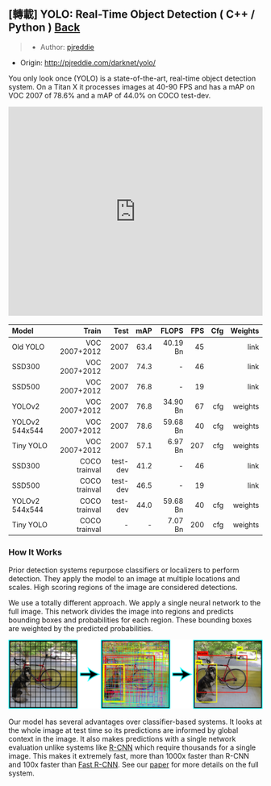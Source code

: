 ## [轉載] YOLO: Real-Time Object Detection ( C++ / Python ) [Back](./../post.md)

> - Author: [pjreddie](https://github.com/pjreddie)
- Origin: http://pjreddie.com/darknet/yolo/

You only look once (YOLO) is a state-of-the-art, real-time object detection system. On a Titan X it processes images at 40-90 FPS and has a mAP on VOC 2007 of 78.6% and a mAP of 44.0% on COCO test-dev.

<iframe width="100%" height="415" src="https://www.youtube.com/embed/VOC3huqHrss" frameborder="0" allowfullscreen=""></iframe>

Model|Train|Test|mAP|FLOPS|FPS|Cfg|Weights
:----|----:|---:|--:|----:|--:|--:|------:
Old YOLO|VOC 2007+2012|2007|63.4|40.19 Bn|45||link
SSD300|VOC 2007+2012|2007|74.3|-|46||link
SSD500|VOC 2007+2012|2007|76.8|-|19||link
YOLOv2|VOC 2007+2012|2007|76.8|34.90 Bn|67|cfg|weights
YOLOv2 544x544|VOC 2007+2012|2007|78.6|59.68 Bn|40|cfg|weights
Tiny YOLO|VOC 2007+2012|2007|57.1|6.97 Bn|207|cfg|weights
SSD300|COCO trainval|test-dev|41.2|-|46||link
SSD500|COCO trainval|test-dev|46.5|-|19||link
YOLOv2 544x544|COCO trainval|test-dev|44.0|59.68 Bn|40|cfg|weights
Tiny YOLO|COCO trainval|-|-|7.07 Bn|200|cfg|weights

### How It Works

Prior detection systems repurpose classifiers or localizers to perform detection. They apply the model to an image at multiple locations and scales. High scoring regions of the image are considered detections.

We use a totally different approach. We apply a single neural network to the full image. This network divides the image into regions and predicts bounding boxes and probabilities for each region. These bounding boxes are weighted by the predicted probabilities.

<p align="center"><img src="./model2.png" /></p>

Our model has several advantages over classifier-based systems. It looks at the whole image at test time so its predictions are informed by global context in the image. It also makes predictions with a single network evaluation unlike systems like [R-CNN](https://github.com/rbgirshick/rcnn) which require thousands for a single image. This makes it extremely fast, more than 1000x faster than R-CNN and 100x faster than [Fast R-CNN](https://github.com/rbgirshick/fast-rcnn). See our [paper](http://arxiv.org/abs/1506.02640) for more details on the full system.